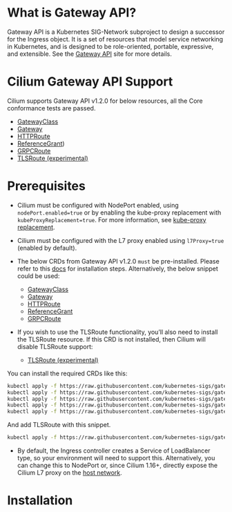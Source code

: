 # What is Gateway API?
Gateway API is a Kubernetes SIG-Network subproject to design a successor for the Ingress object. It is a set of resources that model service networking in Kubernetes, and is designed to be role-oriented, portable, expressive, and extensible. See the [Gateway API](https://gateway-api.sigs.k8s.io/) site for more details.

# Cilium Gateway API Support
Cilium supports Gateway API v1.2.0 for below resources, all the Core conformance tests are passed.
- [GatewayClass](https://gateway-api.sigs.k8s.io/api-types/gatewayclass/)
- [Gateway](https://gateway-api.sigs.k8s.io/api-types/gateway/)
- [HTTPRoute](https://gateway-api.sigs.k8s.io/api-types/httproute/)
- [ReferenceGrant](https://gateway-api.sigs.k8s.io/api-types/referencegrant/))
- [GRPCRoute](https://gateway-api.sigs.k8s.io/api-types/grpcroutes)
- [TLSRoute (experimental)](https://gateway-api.sigs.k8s.io/api-types/tlsroute/) 

# Prerequisites
- Cilium must be configured with NodePort enabled, using `nodePort.enabled=true` or by enabling the kube-proxy replacement with `kubeProxyReplacement=true`. For more information, see [kube-proxy replacement](https://docs.cilium.io/en/stable/network/kubernetes/kubeproxy-free/#kubeproxy-free).
- Cilium must be configured with the L7 proxy enabled using `l7Proxy=true` (enabled by default).
- The below CRDs from Gateway API v1.2.0 `must` be pre-installed. Please refer to this [docs](https://gateway-api.sigs.k8s.io/guides/?h=crds#getting-started-with-gateway-api) for installation steps. Alternatively, the below snippet could be used:
    - [GatewayClass](https://gateway-api.sigs.k8s.io/api-types/gatewayclass/)
    - [Gateway](https://gateway-api.sigs.k8s.io/api-types/gateway/)
    - [HTTPRoute](https://gateway-api.sigs.k8s.io/api-types/httproute/)
    - [ReferenceGrant](https://gateway-api.sigs.k8s.io/api-types/referencegrant/)
    - [GRPCRoute](https://gateway-api.sigs.k8s.io/api-types/grpcroutes)

- If you wish to use the TLSRoute functionality, you’ll also need to install the TLSRoute resource. If this CRD is not installed, then Cilium will disable TLSRoute support:
    - [TLSRoute (experimental)](https://gateway-api.sigs.k8s.io/api-types/tlsroute/) 

You can install the required CRDs like this:

```bash
kubectl apply -f https://raw.githubusercontent.com/kubernetes-sigs/gateway-api/v1.2.0/config/crd/standard/gateway.networking.k8s.io_gatewayclasses.yaml
kubectl apply -f https://raw.githubusercontent.com/kubernetes-sigs/gateway-api/v1.2.0/config/crd/standard/gateway.networking.k8s.io_gateways.yaml
kubectl apply -f https://raw.githubusercontent.com/kubernetes-sigs/gateway-api/v1.2.0/config/crd/standard/gateway.networking.k8s.io_httproutes.yaml
kubectl apply -f https://raw.githubusercontent.com/kubernetes-sigs/gateway-api/v1.2.0/config/crd/standard/gateway.networking.k8s.io_referencegrants.yaml
kubectl apply -f https://raw.githubusercontent.com/kubernetes-sigs/gateway-api/v1.2.0/config/crd/standard/gateway.networking.k8s.io_grpcroutes.yaml
```

And add TLSRoute with this snippet.
```bash
kubectl apply -f https://raw.githubusercontent.com/kubernetes-sigs/gateway-api/v1.2.0/config/crd/experimental/gateway.networking.k8s.io_tlsroutes.yaml
```

- By default, the Ingress controller creates a Service of LoadBalancer type, so your environment will need to support this. Alternatively, you can change this to NodePort or, since Cilium 1.16+, directly expose the Cilium L7 proxy on the [host network](https://docs.cilium.io/en/stable/network/servicemesh/ingress/#gs-ingress-host-network-mode).

# Installation
